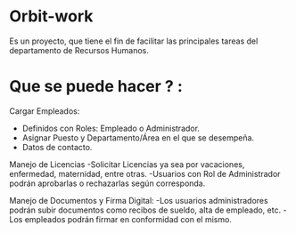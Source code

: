 ﻿# Orbit-work

Es un proyecto, que tiene el fin de facilitar las principales tareas del departamento de Recursos Humanos.

# Que se puede hacer ? :

Cargar Empleados:
- Definidos con Roles: Empleado o Administrador.
- Asignar Puesto y Departamento/Área en el que se desempeña.
- Datos de contacto.

Manejo de Licencias
-Solicitar Licencias ya sea por vacaciones, enfermedad, maternidad, entre otras.
-Usuarios con Rol de Administrador podrán aprobarlas o rechazarlas según corresponda.

Manejo de Documentos y Firma Digital:
-Los usuarios administradores podrán subir documentos como recibos de sueldo, alta de empleado, etc.
-Los empleados podrán firmar en conformidad con el mismo.